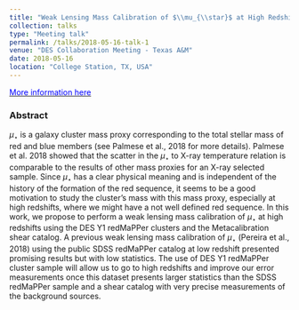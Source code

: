 ```yaml
---
title: "Weak Lensing Mass Calibration of $\\mu_{\\star}$ at High Redshifts"
collection: talks
type: "Meeting talk"
permalink: /talks/2018-05-16-talk-1
venue: "DES Collaboration Meeting - Texas A&M"
date: 2018-05-16
location: "College Station, TX, USA"
---
```


[<span style="color:blue"> More information here</span>](http://instrumentation.tamu.edu/des2018/)

### Abstract

$\mu_{\star}$ is a galaxy cluster mass proxy corresponding to the total stellar mass of red and blue members (see Palmese et al., 2018 for more details). Palmese et al. 2018 showed that the scatter in the $\mu_{\star}$ to X-ray temperature relation is comparable to the results of other mass proxies for an X-ray selected sample. Since $\mu_{\star}$ has a clear physical meaning and is independent of the history of the formation of the red sequence, it seems to be a good motivation to study the cluster’s mass with this mass proxy, especially at high redshifts, where we might have a not well defined red sequence. In this work, we propose to perform a weak lensing mass calibration of $\mu_{\star}$ at high redshifts using the DES Y1 redMaPPer clusters and the Metacalibration shear catalog. A previous weak lensing mass calibration of $\mu_{\star}$ (Pereira et al., 2018) using the public SDSS redMaPPer catalog at low redshift presented promising results but with low statistics. The use of DES Y1 redMaPPer cluster sample will allow us to go to high redshifts and improve our error measurements once this dataset presents larger statistics than the SDSS redMaPPer sample and a shear catalog with very precise measurements of the background sources.
